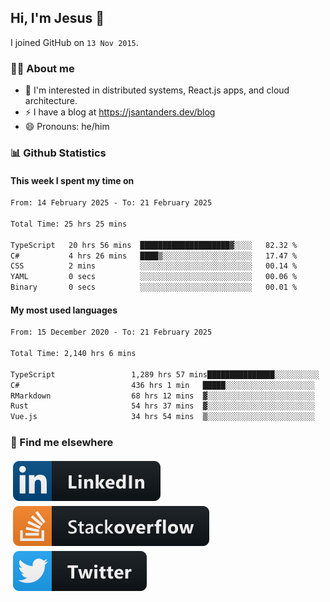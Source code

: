 ## Hi, I'm Jesus 👋

I joined GitHub on `13 Nov 2015`.

<!-- Talking about you -->

### 👨‍💻 About me

- 👦 I'm interested in distributed systems, React.js apps, and cloud architecture.
- ⚡️ I have a blog at <https://jsantanders.dev/blog>
- 😄 Pronouns: he/him

### 📊 Github Statistics

#### This week I spent my time on

<!--START_SECTION:weekly-->

```txt
From: 14 February 2025 - To: 21 February 2025

Total Time: 25 hrs 25 mins

TypeScript   20 hrs 56 mins  ████████████████████▓░░░░   82.32 %
C#           4 hrs 26 mins   ████▒░░░░░░░░░░░░░░░░░░░░   17.47 %
CSS          2 mins          ░░░░░░░░░░░░░░░░░░░░░░░░░   00.14 %
YAML         0 secs          ░░░░░░░░░░░░░░░░░░░░░░░░░   00.06 %
Binary       0 secs          ░░░░░░░░░░░░░░░░░░░░░░░░░   00.01 %
```

<!--END_SECTION:weekly-->

#### My most used languages

<!--START_SECTION:alltime-->

```txt
From: 15 December 2020 - To: 21 February 2025

Total Time: 2,140 hrs 6 mins

TypeScript                 1,289 hrs 57 mins███████████████░░░░░░░░░░   60.28 %
C#                         436 hrs 1 min   █████░░░░░░░░░░░░░░░░░░░░   20.37 %
RMarkdown                  68 hrs 12 mins  ▓░░░░░░░░░░░░░░░░░░░░░░░░   03.19 %
Rust                       54 hrs 37 mins  ▓░░░░░░░░░░░░░░░░░░░░░░░░   02.55 %
Vue.js                     34 hrs 54 mins  ▒░░░░░░░░░░░░░░░░░░░░░░░░   01.63 %
```

<!--END_SECTION:alltime-->

### 📢 Find me elsewhere

<p>
  <a target="_blank" href="https://linkedin.com/in/jsantanders">
    <img src="https://github.com/jsantanders/jsantanders/blob/master/img/linkedin.svg" alt="LinkedIn" style="vertical-align:top; margin:4px">
  </a>
  
  <a target="_blank" href="https://stackoverflow.com/users/7318331/jesus-santander">
    <img src="https://github.com/jsantanders/jsantanders/blob/master/img/stackoverflow.svg" alt="StackOverflow" style="vertical-align:top; margin:4px">
  </a>
  
  <a target="_blank" href="http://twitter.com/jsantanders">
    <img src="https://github.com/jsantanders/jsantanders/blob/master/img/twitter.svg" alt="Twitter" style="vertical-align:top; margin:4px">
  </a>
</p>
